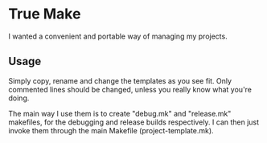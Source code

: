 # True Make

I wanted a convenient and portable way of managing my projects.

## Usage

Simply copy, rename and change the templates as you see fit. Only commented
lines should be changed, unless you really know what you're doing.

The main way I use them is to create "debug.mk" and "release.mk" makefiles,
for the debugging and release builds respectively. I can then just invoke
them through the main Makefile (project-template.mk).